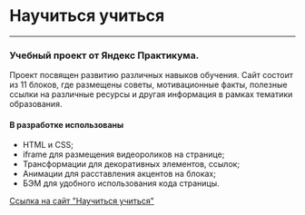 # Научиться учиться

---

### Учебный проект от Яндекс Практикума.

Проект посвящен развитию различных навыков обучения.
Сайт состоит из 11 блоков, где размещены советы, мотивационные факты,
полезные ссылки на различные ресурсы и другая информация в рамках тематики
образования.

#### В разработке использованы

- HTML и CSS;
- iframe для размещения видеороликов на странице;
- Трансформации для декоративных элементов, ссылок;
- Анимации для расставления акцентов на блоках;
- БЭМ для удобного использования кода страницы.

[Ссылка на сайт "Научиться учиться"](https://yuliajaworski.github.io/how-to-learn/)
